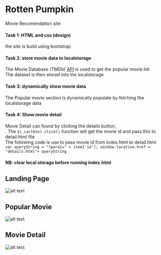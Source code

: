 # Rotten Pumpkin
Movie Recomendation site
#### Task 1: HTML and css (design)
  the site is build using bootstrap
#### Task 2: store movie data to localstorage
  The Movie Database (TMDb) [API](https://www.themoviedb.org/documentation/api) is used to get the popular movie list<br>
  The dataset is then stored into the localstorage
#### Task 3: dynamically show movie data
  The Popular movie section is dynamically populate by fetching the localstorage data
#### Task 4: Show movie detail
  Movie Detail can found by clicking the details button,<br>.
  The `$(.cartbtn).click()` function will get the movie id and pass this to detail.html file <br>
  The following code is use to pass movie id from index.html to detail.html<br>
  `var queryString = "?para1=" + item['id'];
   window.location.href = "details.html"+ queryString`

#### NB: clear local storage before running index.html

## Landing Page
![alt text](https://github.com/mirsahib/RottenPumpkin/blob/master/screenshot/landing.png "Landing page")

## Popular Movie
![alt text](https://github.com/mirsahib/RottenPumkin/blob/Assignment1/screenshot/popularMovie.png "Popular page")

## Movie Detail
![alt text](https://github.com/mirsahib/RottenPumkin/blob/Assignment1/screenshot/detail.png "Detail page")





